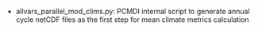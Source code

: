 * allvars_parallel_mod_clims.py: PCMDI internal script to generate annual cycle netCDF files as the first step for mean climate metrics calculation
